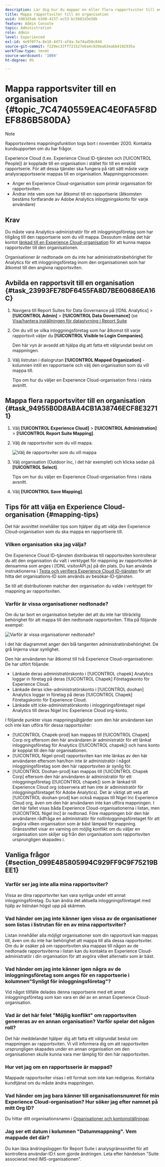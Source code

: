 ```yaml
---
description: Lär dig hur du mappar en eller flera rapportsviter till en organisation i Experience Cloud.
title: Mappa rapportsviter till en organisation
uuid: b983d5a6-b3d0-4137-ac53-bc5681d3e58b
feature: Admin Console
topic: Administration
role: Admin
level: Experienced
exl-id: 4e9f0f7a-8e16-4473-af4a-3e74ad50c044
source-git-commit: f229ec33ff721527e6a4c920ea63eabb4102935a
workflow-type: tm+mt
source-wordcount: '1084'
ht-degree: 0%

---
```


# Mappa rapportsviter till en organisation {#topic_7C4740559EAC4E0FA5F8DEF886B580DA}

>[!NOTE]
>
>Rapportsvitens mappningsfunktion togs bort i november 2020. Kontakta kundsupporten om du har frågor.

Experience Cloud (t.ex. Experience Cloud ID-tjänsten och [!UICONTROL People]) är kopplade till en organisation i stället för till en enskild rapportserie. För att dessa tjänster ska fungera på rätt sätt måste varje analysrapportsserie mappas till en organisation. Mappningsprocessen:

* Anger en Experience Cloud-organisation som primär organisation för rapportsviten.
* Ändrar inte vem som har åtkomst till en rapportserie (åtkomsten bestäms fortfarande av Adobe Analytics inloggningskonto för varje användare)

## Krav

Du måste vara Analytics-administratör för ett inloggningsföretag som har tillgång till den rapportserie som du vill mappa. Dessutom måste det här kontot [länkad till en Experience Cloud-organisation](organizations.md#topic_C31CB834F109465A82ED57FF0563B3F1) för att kunna mappa rapportsviter till den organisationen.

Organisationer är nedtonade om du inte har administratörsbehörighet för Analytics för ett inloggningsföretag inom den organisationen som har åtkomst till den angivna rapportsviten.

## Avbilda en rapportsvit till en organisation {#task_23993FE78DF6455FA8D7BE60686EA16C}

1. Navigera till Report Suites for Data Governance på [!DNL Analytics] > **[!UICONTROL Admin]** > **[!UICONTROL Data Governance]** (se [Visa/hantera inställningen för datastyrning i Report Suite](https://experienceleague.adobe.com/docs/analytics/admin/data-governance/gdpr-view-settings.html?lang=en)

1. Om du vill se vilka inloggningsföretag som har åtkomst till varje rapportsvit väljer du **[!UICONTROL Visible to Login Companies]**.

   Den här vyn är avsedd att hjälpa dig att fatta ett välgrundat beslut om mappningen.

1. Välj listrutan i dialogrutan **[!UICONTROL Mapped Organization]** -kolumnen intill en rapportserie och välj den organisation som du vill mappa till.

   Tips om hur du väljer en Experience Cloud-organisation finns i nästa avsnitt.

## Mappa flera rapportsviter till en organisation {#task_94955B0D8ABA4CB1A38746ECF8E32711}

1. Välj **[!UICONTROL Experience Cloud]** > **[!UICONTROL Administration]** > **[!UICONTROL Report Suite Mapping]**.

1. Välj de rapportsviter som du vill mappa.

   ![Välj de rapportsviter som du vill mappa](assets/rs-mapping-multiple.png)

1. Välj organisation (Outdoor Inc, i det här exemplet) och klicka sedan på **[!UICONTROL Select]**.

   Tips om hur du väljer en Experience Cloud-organisation finns i nästa avsnitt.

1. Välj **[!UICONTROL Save Mapping]**.

## Tips för att välja en Experience Cloud-organisation {#mapping-tips}

Det här avsnittet innehåller tips som hjälper dig att välja den Experience Cloud-organisation som du ska mappa en rapportserie till.

### Vilken organisation ska jag välja?

Om Experience Cloud ID-tjänsten distribueras till rapportsviten kontrollerar du att den organisation du valt i verktyget för mappning av rapportsviten är densamma som anges i [!DNL visitorAPI.js] på din plats. Du kan använda instruktionerna i [Testa och verifiera Experience Cloud ID-tjänsten](https://experienceleague.corp.adobe.com/docs/id-service/using/implementation/test-verify.html) för att hitta det organisations-ID som används av besökar-ID-tjänsten.

Se till att distributionen matchar den organisation du valde i verktyget för mappning av rapportsviten.

### Varför är vissa organisationer nedtonade?

Om du tar bort en organisation betyder det att du inte har tillräcklig behörighet för att mappa till den nedtonade rapportsviten. Titta på följande exempel:

![Varför är vissa organisationer nedtonade?](assets/rs-mapping.png)

I det här diagrammet anger den blå tangenten administratörsbehörighet. De grå linjerna visar synlighet.

Den här användaren har åtkomst till två Experience Cloud-organisationer. De har utfört följande:

* Länkade deras administratörskonto i [!UICONTROL chapek] Analytics loggar in företag på deras [!UICONTROL Chapek] Företagskonto för Experience Cloud.
* Länkade deras icke-administratörskonto i [!UICONTROL doohan] Analytics loggar in företag på deras [!UICONTROL Chapek] Företagskonto för Experience Cloud.
* Länkade sitt icke-administratörskonto i inloggningsföretaget nigel Analytics till deras Nigel Inc Experience Cloud org-konto.

I följande punkter visas mappningsåtgärder som den här användaren kan och inte kan utföra för dessa rapportsviter:

* [!UICONTROL Chapek-prod] kan mappas till [!UICONTROL Chapek] Corp org eftersom den här användaren är administratör för ett länkat inloggningsföretag för Analytics ([!UICONTROL chapek]) och hans konto är kopplat till den här organisationen.
* [!UICONTROL Nigel-prod] rapportsviten kan inte länkas av den här användaren eftersom han/hon inte är administratör i något inloggningsföretag som den här rapportsviten är synlig för.
* [!UICONTROL Doohan-prod] kan mappas till [!UICONTROL Chapek Corp] eftersom den här användaren är administratör för ett inloggningsföretag ([!UICONTROL chapek]) som är länkad till Experience Cloud org (observera att han inte är administratör för inloggningsföretaget för Adobe Analytics). Det är viktigt att veta att [!UICONTROL doohan-prod] kan också mappas till Nigel Inc Experience Cloud org, även om den här användaren inte kan utföra mappningen. I det här fallet visas båda Experience Cloud-organisationerna i listan, men [!UICONTROL Nigel Inc] är nedtonad. Före mappningen bör den här användaren rådfråga en administratör för nollinloggningsföretaget för att avgöra vilken organisation som är bäst lämpad för mappning. Gränssnittet visar en varning om möjlig konflikt om du väljer en organisation som skiljer sig från den organisation som rapportsviten ursprungligen skapades i.

## Vanliga frågor {#section_099E485805994C929FF9C9F75219BEE1}

### Varför ser jag inte alla mina rapportsviter?

Vissa av dina rapportsviter kan vara synliga under ett annat inloggningsföretag. Du kan ändra det aktuella inloggningsföretaget med hjälp av listrutan högst upp på skärmen.

### Vad händer om jag inte känner igen vissa av de organisationer som listas i listrutan för en av mina rapportsviter?

Listan innehåller alla *möjligt* organisationer som din rapportsvit kan mappas till, även om du inte har behörighet att mappa till alla dessa rapportsviter. Om du är osäker på om rapportsviten ska mappas till någon av de nedtonade rapportsviterna i listan kan du kontakta en Experience Cloud-administratör i din organisation för att avgöra vilket alternativ som är bäst.

### Vad händer om jag inte känner igen några av de inloggningsföretag som anges för en rapportserie i kolumnen&quot;Synligt för inloggningsföretag&quot;?

Vid något tillfälle delades denna rapportserie med ett annat inloggningsföretag som kan vara en del av en annan Experience Cloud-organisation.

### Vad är det här felet &quot;Möjlig konflikt&quot; om rapportsviten genereras av en annan organisation? Varför spelar det någon roll?

Det här meddelandet hjälper dig att fatta ett välgrundat beslut om mappningen av rapportsviten. Vi vill informera dig om att rapportsviten ursprungligen skapades under en annan organisation om den organisationen skulle kunna vara mer lämplig för den här rapportsviten.

### Hur vet jag om en rapportsserie är mappad?

Mappade rapportsviter visas i ett format som inte kan redigeras. Kontakta kundtjänst om du måste ändra mappningen.

### Vad händer om jag bara känner till organisationsnumret för min Experience Cloud-organisation? Hur söker jag efter namnet på mitt Org ID?

Du hittar ditt organisationsnamn i [Organisationer och kontoinställningar](organizations.md).

### Jag ser ett datum i kolumnen &quot;Datummappning&quot;. Vem mappade det där?

Du kan läsa ändringsloggen för Report Suite i analysgränssnittet för att kontrollera användar-ID:t som gjorde ändringen. Leta efter händelsen &quot;Suite associerad med IMS-organisationen&quot;.

